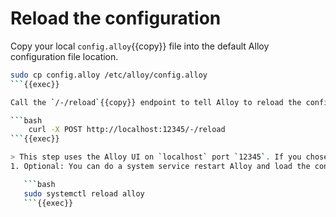 # Reload the configuration

Copy your local `config.alloy`{{copy}} file into the default Alloy configuration file location.

```bash
sudo cp config.alloy /etc/alloy/config.alloy
```{{exec}}

Call the `/-/reload`{{copy}} endpoint to tell Alloy to reload the configuration file without a system service restart.

```bash
    curl -X POST http://localhost:12345/-/reload
```{{exec}}

> This step uses the Alloy UI on `localhost` port `12345`. If you chose to run Alloy in a Docker container, make sure you use the `--server.http.listen-addr=` argument. If you don’t use this argument, the [debugging UI](https://grafana.com/docs/alloy/latest/troubleshoot/debug/#alloy-ui) won’t be available outside of the Docker container.
1. Optional: You can do a system service restart Alloy and load the configuration file:

   ```bash
   sudo systemctl reload alloy
   ```{{exec}}
